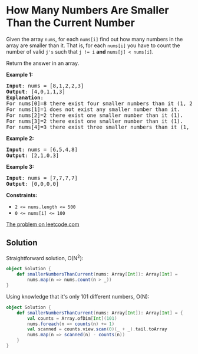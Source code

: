# How Many Numbers Are Smaller Than the Current Number

Given the array `nums`, for each `nums[i]` find out how many numbers in the
array are smaller than it. That is, for each `nums[i]` you have to count the
number of valid `j's` such that `j != i` **and** `nums[j] < nums[i]`.

Return the answer in an array.

**Example 1:**
<pre>
<b>Input</b>: nums = [8,1,2,2,3]
<b>Output</b>: [4,0,1,1,3]
<b>Explanation</b>: 
For nums[0]=8 there exist four smaller numbers than it (1, 2, 2 and 3). 
For nums[1]=1 does not exist any smaller number than it.
For nums[2]=2 there exist one smaller number than it (1). 
For nums[3]=2 there exist one smaller number than it (1). 
For nums[4]=3 there exist three smaller numbers than it (1, 2 and 2).
</pre>

**Example 2:**
<pre>
<b>Input</b>: nums = [6,5,4,8]
<b>Output</b>: [2,1,0,3]
</pre>

**Example 3:**
<pre>
<b>Input</b>: nums = [7,7,7,7]
<b>Output</b>: [0,0,0,0]
</pre>

**Constraints:**

* `2 <= nums.length <= 500`
* `0 <= nums[i] <= 100`

[The problem on leetcode.com](https://leetcode.com/problems/how-many-numbers-are-smaller-than-the-current-number/)

## Solution

Straightforward solution, O(N<sup>2</sup>):

```scala
object Solution {
    def smallerNumbersThanCurrent(nums: Array[Int]): Array[Int] =
        nums.map(n => nums.count(n > _))
}
```

Using knowledge that it's only 101 different numbers, O(N):

```scala
object Solution {
    def smallerNumbersThanCurrent(nums: Array[Int]): Array[Int] = {
        val counts = Array.ofDim[Int](101)
        nums.foreach(n => counts(n) += 1)
        val scanned = counts.view.scan(0)(_ + _).tail.toArray
        nums.map(n => scanned(n) - counts(n))
    }
}
```
